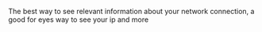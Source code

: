 The best way to see relevant information about your network connection, a good for eyes way to see your ip and more 
